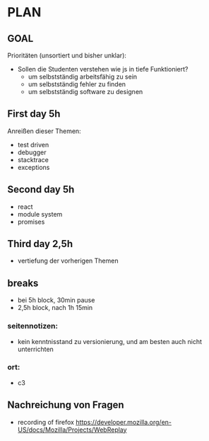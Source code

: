 # PLAN

## GOAL
Prioritäten (unsortiert und bisher unklar):
* Sollen die Studenten verstehen wie js in tiefe Funktioniert?
  * um selbstständig arbeitsfähig zu sein
  * um selbstständig fehler zu finden
  * um selbstständig software zu designen

## First day 5h
Anreißen dieser Themen:
* test driven
* debugger
* stacktrace
* exceptions

## Second day 5h
* react
* module system
* promises

## Third day 2,5h
* vertiefung der vorherigen Themen


## breaks
* bei 5h block, 30min pause
* 2,5h block, nach 1h 15min


### seitennotizen:
* kein kenntnisstand zu versionierung, und am besten auch nicht unterrichten

### ort: 
* c3

## Nachreichung von Fragen

* recording of firefox https://developer.mozilla.org/en-US/docs/Mozilla/Projects/WebReplay 